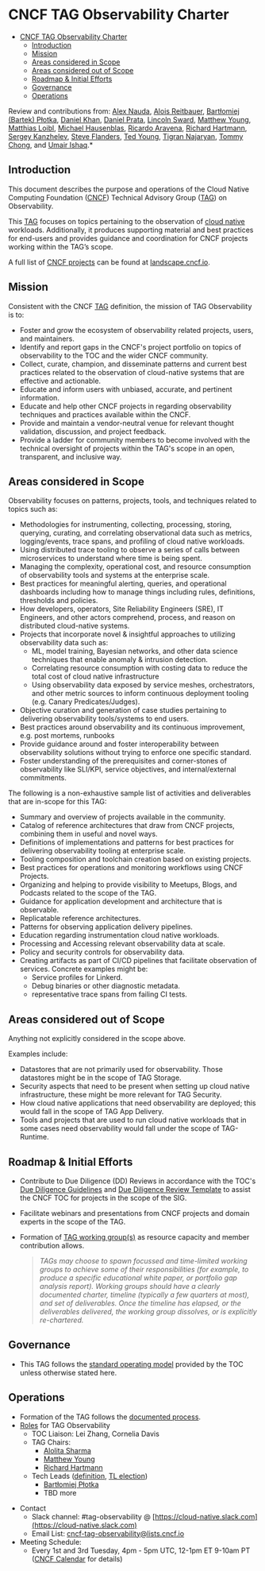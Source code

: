 # CNCF TAG Observability Charter

- [CNCF TAG Observability Charter](#cncf-tag-observability-charter)
  - [Introduction](#introduction)
  - [Mission](#mission)
  - [Areas considered in Scope](#areas-considered-in-scope)
  - [Areas considered out of Scope](#areas-considered-out-of-scope)
  - [Roadmap & Initial Efforts](#roadmap--initial-efforts)
  - [Governance](#governance)
  - [Operations](#operations)

Review and contributions from:
[Alex Nauda][Alex Nauda],
[Alois Reitbauer][Alois Reitbauer],
[Bartłomiej (Bartek) Płotka][Bartłomiej (Bartek) Płotka],
[Daniel Khan][Daniel Khan],
[Daniel Prata][Daniel Prata],
[Lincoln Sward][Lincoln Sward],
[Matthew Young][Matthew Young],
[Matthias Loibl][Matthias Loibl],
[Michael Hausenblas][Michael Hausenblas],
[Ricardo Aravena][Ricardo Aravena],
[Richard Hartmann][Richard Hartmann],
[Sergey Kanzhelev][Sergey Kanzhelev],
[Steve Flanders][Steve Flanders],
[Ted Young][Ted Young],
[Tigran Najaryan][Tigran Najaryan],
[Tommy Chong][Tommy Chong],
and [Umair Ishaq][Umair Ishaq].*

<!-- TODO: please put github names here -->
[Alex Nauda]:                 @
[Alois Reitbauer]:            https://github.com/aloisreitbauer
[Alolita Sharma]:             @
[Bartłomiej (Bartek) Płotka]: https://github.com/bwplotka
[Brendan Burns]:              https://github.com/brendandburns
[Daniel Khan]:                @
[Daniel Prata]:               @
[Lincoln Sward]:              @
[Matthew Young]:              https://github.com/halcyondude
[Matthias Loibl]:             https://github.com/metalmatze
[Michael Hausenblas]:         https://github.com/mhausenblas
[Ricardo Aravena]:            https://github.com/raravena80
[Richard Hartmann]:           https://github.com/RichiH
[Sergey Kanzhelev]:           @
[Steve Flanders]:             https://github.com/flands
[Ted Young]:                  @
[Tigran Najaryan]:            @
[Tommy Chong]:                https://github.com/techietommy
[Umair Ishaq]:                https://github.com/umairishaq

## Introduction

This document describes the purpose and operations of the Cloud Native
Computing Foundation ([CNCF]) Technical Advisory Group ([TAG]) on Observability.

This [TAG] focuses on topics pertaining to the observation
of [cloud native][cn-def] workloads. Additionally, it produces supporting
material and best practices for end-users and provides guidance and
coordination for CNCF projects working within the TAG’s scope.

A full list of [CNCF projects][projs] can be found at [landscape.cncf.io].

[cncf]: https://www.cncf.io
[projs]: https://www.cncf.io/projects
[landscape.cncf.io]: https://landscape.cncf.io
[tag]:  https://github.com/cncf/toc/blob/main/tags/cncf-tags.md
[cn-def]: https://github.com/cncf/toc/blob/main/DEFINITION.md

## Mission

Consistent with the CNCF [TAG] definition, the mission of TAG Observability
is to:

- Foster and grow the ecosystem of observability related projects, users, and
  maintainers.
- Identify and report gaps in the CNCF's project portfolio on topics of
  observability to the TOC and the wider CNCF community.
- Collect, curate, champion, and disseminate patterns and current best practices
  related to the observation of cloud-native systems that are effective and
  actionable.
- Educate and inform users with unbiased, accurate, and pertinent information.
- Educate and help other CNCF projects in regarding observability techniques and
  practices available within the CNCF.
- Provide and maintain a vendor-neutral venue for relevant thought validation,
  discussion, and project feedback.
- Provide a ladder for community members to become involved with the technical
  oversight of projects within the TAG's scope in an open, transparent, and
  inclusive way.

## Areas considered in Scope

Observability focuses on patterns, projects, tools, and techniques related to
topics such as:

- Methodologies for instrumenting, collecting, processing, storing, querying,
  curating, and correlating observational data such as metrics, logging/events,
  trace spans, and profiling of cloud native workloads.
- Using distributed trace tooling to observe a series of calls between
  microservices to understand where time is being spent.
- Managing the complexity, operational cost, and resource consumption of
  observability tools and systems at the enterprise scale.
- Best practices for meaningful alerting, queries, and operational dashboards
  including how to manage things including rules, definitions, thresholds and
  policies.
- How developers, operators, Site Reliability Engineers (SRE), IT Engineers, and
  other actors comprehend, process, and reason on distributed cloud-native
  systems.
- Projects that incorporate novel & insightful approaches to utilizing
  observability data such as:
  - ML, model training, Bayesian networks, and other data science techniques
    that enable anomaly & intrusion detection.
  - Correlating resource consumption with costing data to reduce the total cost
    of cloud native infrastructure
  - Using observability data exposed by service meshes, orchestrators, and other
    metric sources to inform continuous deployment tooling (e.g. Canary
    Predicates/Judges).
- Objective curation and generation of case studies pertaining to delivering
  observability tools/systems to end users.
- Best practices around observability and its continuous improvement, e.g. post
  mortems, runbooks
- Provide guidance around and foster interoperability between observability
  solutions without trying to enforce one specific standard.
- Foster understanding of the prerequisites and corner-stones of observability
  like SLI/KPI, service objectives, and internal/external commitments.

The following is a non-exhaustive sample list of activities and deliverables
that are in-scope for this TAG:

- Summary and overview of projects available in the community.
- Catalog of reference architectures that draw from CNCF projects, combining
  them in useful and novel ways.
- Definitions of implementations and patterns for best practices for
  delivering observability tooling at enterprise scale.
- Tooling composition and toolchain creation based on existing projects.
- Best practices for operations and monitoring workflows using CNCF Projects.
- Organizing and helping to provide visibility to Meetups, Blogs, and Podcasts
  related to the scope of the TAG.
- Guidance for application development and architecture that is observable.
- Replicatable reference architectures.
- Patterns for observing application delivery pipelines.
- Education regarding instrumentation cloud native workloads.
- Processing and Accessing relevant observability data at scale.
- Policy and security controls for observability data.
- Creating artifacts as part of CI/CD pipelines that facilitate observation of
  services. Concrete examples might be:
  - Service profiles for Linkerd.
  - Debug binaries or other diagnostic metadata.
  - representative trace spans from failing CI tests.

## Areas considered out of Scope

Anything not explicitly considered in the scope above.

Examples include:

- Datastores that are not primarily used for observability. Those datastores
  might be in the scope of TAG Storage.
- Security aspects that need to be present when setting up cloud native
  infrastructure, these might be more relevant for TAG Security.
- How cloud native applications that need observability are deployed; this would
  fall in the scope of TAG App Delivery.
- Tools and projects that are used to run cloud native workloads that in some
  cases need observability would fall under the scope of TAG-Runtime.

## Roadmap & Initial Efforts

- Contribute to Due Diligence (DD) Reviews in accordance with the TOC's
  [Due Diligence Guidelines][ddg] and [Due Diligence Review Template][ddrt] to
  assist the CNCF TOC for projects in the scope of the SIG.
- Facilitate webinars and presentations from CNCF projects and domain experts in
  the scope of the TAG.
- Formation of [TAG working group(s)][tagwg] as resource capacity and member
  contribution allows.

  > _TAGs may choose to spawn focussed and time-limited working groups to achieve some of their responsibilities (for example, to produce a specific educational white paper, or portfolio gap analysis report). Working groups should have a clearly documented charter, timeline (typically a few quarters at most), and set of deliverables. Once the timeline has elapsed, or the deliverables delivered, the working group dissolves, or is explicitly re-chartered._

[ddg]: https://github.com/cncf/toc/blob/master/process/due-diligence-guidelines.md
[ddrt]: https://github.com/cncf/toc/blob/master/process/dd-review-template.md
[tagwg]: https://github.com/cncf/toc/blob/master/tags/cncf-tags.md#responsibilities--empowerment-of-tags

## Governance

- This TAG follows the [standard operating model][som] provided by the TOC
  unless otherwise stated here.

[som]: https://github.com/cncf/toc/blob/main/tags/cncf-tags.md#operating-model

## Operations

- Formation of the TAG follows the [documented process][tagform].
- [Roles][tagroles] for TAG Observability
  - TOC Liaison: Lei Zhang, Cornelia Davis
  - TAG Chairs:
    - [Alolita Sharma][Alolita Sharma]
    - [Matthew Young][Matthew Young]
    - [Richard Hartmann][Richard Hartmann]
  - Tech Leads ([definition][tagtldefinition], [TL election][tagtlprocess])
    - [Bartłomiej Płotka][Bartłomiej (Bartek) Płotka]
    - TBD more

[tagform]: https://github.com/cncf/toc/tree/main/tags#tag-formation-process
[tagroles]: https://github.com/cncf/toc/blob/main/tags/cncf-tags.md#tag-member-roles
[tagtlprocess]: https://github.com/cncf/toc/blob/master/tags/cncf-tags.md#elections
[tagtldefinition]: https://github.com/cncf/toc/blob/master/tags/cncf-tags.md#tech-lead

- Contact
  - Slack channel: #tag-observability @ [https://cloud-native.slack.com](https://cloud-native.slack.com)
  - Email List: [cncf-tag-observability@lists.cncf.io](mailto:cncf-tag-observability@lists.cncf.io)
- Meeting Schedule:
  - Every 1st and 3rd Tuesday, 4pm - 5pm UTC, 12-1pm ET 9-10am PT ([CNCF Calendar][cncfcal] for details)

[cncfcal]: https://www.cncf.io/calendar
